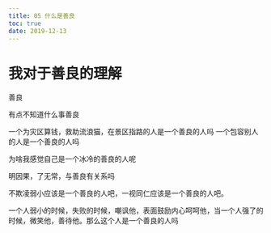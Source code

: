 ```yaml
---
title: 05 什么是善良
toc: true
date: 2019-12-13
---
```

# 我对于善良的理解

善良

有点不知道什么事善良

一个为灾区算钱，救助流浪猫，在景区指路的人是一个善良的人吗
一个包容别人的人是一个善良的人吗

为啥我感觉自己是一个冰冷的善良的人呢

明因果，了无常，与善良有关系吗



不欺凌弱小应该是一个善良的人吧，一视同仁应该是一个善良的人吧。

一个人弱小的时候，失败的时候，嘲讽他，表面鼓励内心呵呵他，当一个人强了的时候，微笑他，善待他。那么这个人是一个善良的人吗
